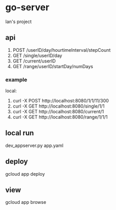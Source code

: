 # go-server
Ian's project


## api

1. POST /userID/day/hourtimeInterval/stepCount
2. GET /single/userID/day
3. GET /current/userID
4. GET /range/userID/startDay/numDays

### example
local:

1. curl -X POST http://localhost:8080/1/1/11/300
2. curl -X GET http://localhost:8080/single/1/1
3. curl -X GET http://localhost:8080/current/1
4. curl -X GET http://localhost:8080/range/1/1/1


## local run
dev_appserver.py app.yaml

## deploy
gcloud app deploy

## view
gcloud app browse
